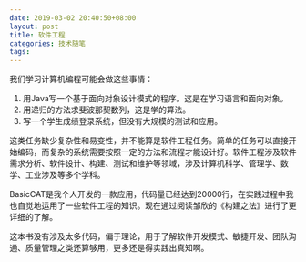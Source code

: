 ```yaml
---
date: 2019-03-02 20:40:50+08:00
layout: post
title: 软件工程
categories: 技术随笔
tags: 
---
```


我们学习计算机编程可能会做这些事情：

1. 用Java写一个基于面向对象设计模式的程序。这是在学习语言和面向对象。
2. 用递归的方法求斐波那契数列，这是学的算法。
3. 写一个学生成绩登录系统，但没有大规模的测试和应用。

这类任务缺少复杂性和易变性，并不能算是软件工程任务。简单的任务可以直接开始编码，而复杂的系统需要按照一定的方法和流程才能设计好。软件工程涉及软件需求分析、软件设计、构建、测试和维护等领域，涉及计算机科学、管理学、数学、工业涉及等多个学科。

BasicCAT是我个人开发的一款应用，代码量已经达到20000行，在实践过程中我也自觉地运用了一些软件工程的知识。现在通过阅读邹欣的《构建之法》进行了更详细的了解。

这本书没有涉及太多代码，偏于理论，用于了解软件开发模式、敏捷开发、团队沟通、质量管理之类还算够用，更多还是得实践出真知啊。

